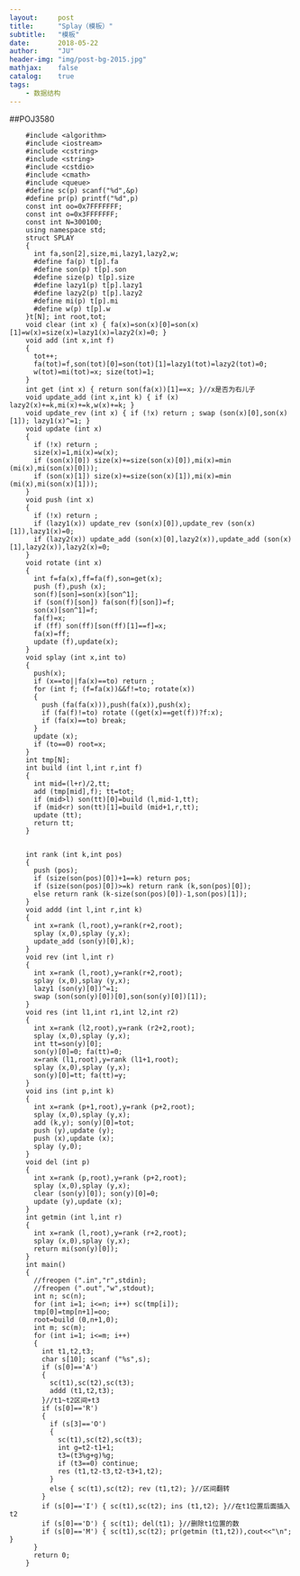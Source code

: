 ```yaml
---
layout:     post
title:      "Splay（模板）"
subtitle:   "模板"
date:       2018-05-22
author:     "JU"
header-img: "img/post-bg-2015.jpg"
mathjax:    false
catalog:    true
tags:
    - 数据结构
---
```


##POJ3580

        #include <algorithm>
        #include <iostream>
        #include <cstring>
        #include <string>
        #include <cstdio>
        #include <cmath>
        #include <queue>
        #define sc(p) scanf("%d",&p)
        #define pr(p) printf("%d",p)
        const int oo=0x7FFFFFFF;
        const int o=0x3FFFFFFF;
        const int N=300100;
        using namespace std;
        struct SPLAY
        {
          int fa,son[2],size,mi,lazy1,lazy2,w;
          #define fa(p) t[p].fa
          #define son(p) t[p].son
          #define size(p) t[p].size
          #define lazy1(p) t[p].lazy1
          #define lazy2(p) t[p].lazy2
          #define mi(p) t[p].mi
          #define w(p) t[p].w
        }t[N]; int root,tot;
        void clear (int x) { fa(x)=son(x)[0]=son(x)[1]=w(x)=size(x)=lazy1(x)=lazy2(x)=0; }
        void add (int x,int f)
        {
          tot++;
          fa(tot)=f,son(tot)[0]=son(tot)[1]=lazy1(tot)=lazy2(tot)=0;
          w(tot)=mi(tot)=x; size(tot)=1;
        }
        int get (int x) { return son(fa(x))[1]==x; }//x是否为右儿子
        void update_add (int x,int k) { if (x) lazy2(x)+=k,mi(x)+=k,w(x)+=k; }
        void update_rev (int x) { if (!x) return ; swap (son(x)[0],son(x)[1]); lazy1(x)^=1; }
        void update (int x)
        {
          if (!x) return ;
          size(x)=1,mi(x)=w(x);
          if (son(x)[0]) size(x)+=size(son(x)[0]),mi(x)=min (mi(x),mi(son(x)[0]));
          if (son(x)[1]) size(x)+=size(son(x)[1]),mi(x)=min (mi(x),mi(son(x)[1]));
        }
        void push (int x)
        {
          if (!x) return ;
          if (lazy1(x)) update_rev (son(x)[0]),update_rev (son(x)[1]),lazy1(x)=0;
          if (lazy2(x)) update_add (son(x)[0],lazy2(x)),update_add (son(x)[1],lazy2(x)),lazy2(x)=0;
        }
        void rotate (int x)
        {
          int f=fa(x),ff=fa(f),son=get(x);
          push (f),push (x);
          son(f)[son]=son(x)[son^1];
          if (son(f)[son]) fa(son(f)[son])=f;
          son(x)[son^1]=f;
          fa(f)=x;
          if (ff) son(ff)[son(ff)[1]==f]=x;
          fa(x)=ff;
          update (f),update(x);
        }
        void splay (int x,int to)
        {
          push(x);
          if (x==to||fa(x)==to) return ;
          for (int f; (f=fa(x))&&f!=to; rotate(x))
          {
            push (fa(fa(x))),push(fa(x)),push(x);
            if (fa(f)!=to) rotate ((get(x)==get(f))?f:x);
            if (fa(x)==to) break;
          }
          update (x);
          if (to==0) root=x;
        }
        int tmp[N];
        int build (int l,int r,int f)
        {
          int mid=(l+r)/2,tt;
          add (tmp[mid],f); tt=tot;
          if (mid>l) son(tt)[0]=build (l,mid-1,tt);
          if (mid<r) son(tt)[1]=build (mid+1,r,tt);
          update (tt);
          return tt;
        }


        int rank (int k,int pos)
        {
          push (pos);
          if (size(son(pos)[0])+1==k) return pos;
          if (size(son(pos)[0])>=k) return rank (k,son(pos)[0]);
          else return rank (k-size(son(pos)[0])-1,son(pos)[1]);
        }
        void addd (int l,int r,int k)
        {
          int x=rank (l,root),y=rank(r+2,root);
          splay (x,0),splay (y,x);
          update_add (son(y)[0],k);
        }
        void rev (int l,int r)
        {
          int x=rank (l,root),y=rank(r+2,root);
          splay (x,0),splay (y,x);
          lazy1 (son(y)[0])^=1;
          swap (son(son(y)[0])[0],son(son(y)[0])[1]);
        }
        void res (int l1,int r1,int l2,int r2)
        {
          int x=rank (l2,root),y=rank (r2+2,root);
          splay (x,0),splay (y,x);
          int tt=son(y)[0];
          son(y)[0]=0; fa(tt)=0;
          x=rank (l1,root),y=rank (l1+1,root);
          splay (x,0),splay (y,x);
          son(y)[0]=tt; fa(tt)=y;
        }
        void ins (int p,int k)
        {
          int x=rank (p+1,root),y=rank (p+2,root);
          splay (x,0),splay (y,x);
          add (k,y); son(y)[0]=tot;
          push (y),update (y);
          push (x),update (x);
          splay (y,0);
        }
        void del (int p)
        {
          int x=rank (p,root),y=rank (p+2,root);
          splay (x,0),splay (y,x);
          clear (son(y)[0]); son(y)[0]=0;
          update (y),update (x);
        }
        int getmin (int l,int r)
        {
          int x=rank (l,root),y=rank (r+2,root);
          splay (x,0),splay (y,x);
          return mi(son(y)[0]);
        }
        int main()
        {
          //freopen (".in","r",stdin);
          //freopen (".out","w",stdout);
          int n; sc(n);
          for (int i=1; i<=n; i++) sc(tmp[i]);
          tmp[0]=tmp[n+1]=oo;
          root=build (0,n+1,0);
          int m; sc(m);
          for (int i=1; i<=m; i++)
          {
            int t1,t2,t3;
            char s[10]; scanf ("%s",s);
            if (s[0]=='A')
            {
              sc(t1),sc(t2),sc(t3);
              addd (t1,t2,t3);
            }//t1~t2区间+t3 
            if (s[0]=='R')
            {
              if (s[3]=='O')
              {
                sc(t1),sc(t2),sc(t3);
                int g=t2-t1+1;
                t3=(t3%g+g)%g;
                if (t3==0) continue;
                res (t1,t2-t3,t2-t3+1,t2);
              }
              else { sc(t1),sc(t2); rev (t1,t2); }//区间翻转 
            }
            if (s[0]=='I') { sc(t1),sc(t2); ins (t1,t2); }//在t1位置后面插入t2 
            if (s[0]=='D') { sc(t1); del(t1); }//删除t1位置的数 
            if (s[0]=='M') { sc(t1),sc(t2); pr(getmin (t1,t2)),cout<<"\n"; }
          }
          return 0;
        }

